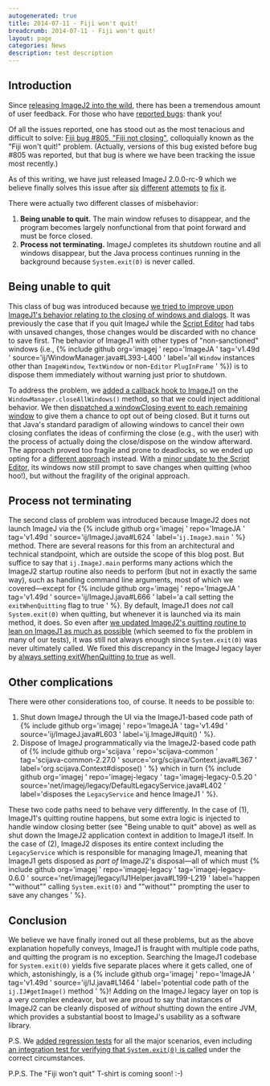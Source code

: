 ```yaml
---
autogenerated: true
title: 2014-07-11 - Fiji won't quit!
breadcrumb: 2014-07-11 - Fiji won't quit!
layout: page
categories: News
description: test description
---
```


## Introduction

Since [releasing ImageJ2 into the wild](2014-06-04_-_ImageJ_2.0.0_release_candidate ), there has been a tremendous amount of user feedback. For those who have [reported bugs](Report_a_Bug ): thank you\!

Of all the issues reported, one has stood out as the most tenacious and difficult to solve: [Fiji bug \#805, "Fiji not closing"](https://fiji.sc/bugzilla/show_bug.cgi?id=805), colloquially known as the "Fiji won't quit\!" problem. (Actually, versions of this bug existed before bug \#805 was reported, but that bug is where we have been tracking the issue most recently.)

As of this writing, we have just released ImageJ 2.0.0-rc-9 which we believe finally solves this issue after [six](https://github.com/imagej/imagej-legacy/commit/f2ba2b2645fe6aa5f0a0b5591defd37881dba31f) [different](https://github.com/imagej/imagej-legacy/commit/c441b81ac5b830ee8752038b3d9d86858b552634) [attempts](https://github.com/imagej/imagej-legacy/commit/8af9bfc4a0010374fa2390041c3735a7bbcc7e6f) [to](https://github.com/imagej/imagej-legacy/commit/62259dab7bbe70064ccaed621ac3940ffc6aaf61) [fix](https://github.com/imagej/imagej-legacy/commit/fe237a23fbde86171b8d574bdeb9c34a397dcfff) [it](https://github.com/imagej/imagej-legacy/commit/1f9b76f270e08a9c50abaf09c5938c4e08733892).

There were actually two different classes of misbehavior:

1.  **Being unable to quit.** The main window refuses to disappear, and the program becomes largely nonfunctional from that point forward and must be force closed.
2.  **Process not terminating.** ImageJ completes its shutdown routine and all windows disappear, but the Java process continues running in the background because `System.exit(0)` is never called.

## Being unable to quit

This class of bug was introduced because [we tried to improve upon ImageJ1's behavior relating to the closing of windows and dialogs](https://github.com/imagej/imagej-legacy/commit/11fa5cb86112ae381448bf15a40fa29aeb32d553). It was previously the case that if you quit ImageJ while the [Script Editor](Script_Editor ) had tabs with unsaved changes, those changes would be discarded with no chance to save first. The behavior of ImageJ1 with other types of "non-sanctioned" windows (i.e., {% include github org='imagej ' repo='ImageJA ' tag='v1.49d ' source='ij/WindowManager.java\#L393-L400 ' label='all `Window` instances other than `ImageWindow`, `TextWindow` or non-`Editor` `PlugInFrame` ' %}) is to dispose them immediately without warning just prior to shutdown.

To address the problem, we [added a callback hook to ImageJ1](https://github.com/imagej/ij1-patcher/commit/7b202c6c826e870c23a1fb0b91ebb86c217c133c) on the `WindowManager.closeAllWindows()` method, so that we could inject additional behavior. We then [dispatched a windowClosing event to each remaining window](https://github.com/imagej/imagej-legacy/commit/11fa5cb86112ae381448bf15a40fa29aeb32d553#diff-fb9b7c8be0fd7333a89ddb85e48390e5R508) to give them a chance to opt out of being closed. But it turns out that Java's standard paradigm of allowing windows to cancel their own closing conflates the ideas of confirming the close (e.g., with the user) with the process of actually doing the close/dispose on the window afterward. The approach proved too fragile and prone to deadlocks, so we ended up opting for a [different approach](https://github.com/imagej/imagej-legacy/commit/a1b3987e0302c270f80b0847ce86ca1ce1dd6861) instead. With a [minor update to the Script Editor](https://github.com/imagej/imagej-ui-swing/commit/b830cf749115065407564e3c5a65dae3ec74ab09), its windows now still prompt to save changes when quitting (whoo hoo\!), but without the fragility of the original approach.

## Process not terminating

The second class of problem was introduced because ImageJ2 does not launch ImageJ via the {% include github org='imagej ' repo='ImageJA ' tag='v1.49d ' source='ij/ImageJ.java\#L624 ' label='`ij.ImageJ.main` ' %} method. There are several reasons for this from an architectural and technical standpoint, which are outside the scope of this blog post. But suffice to say that `ij.ImageJ.main` performs many actions which the ImageJ2 startup routine also needs to perform (but not in exactly the same way), such as handling command line arguments, most of which we covered—except for {% include github org='imagej ' repo='ImageJA ' tag='v1.49d ' source='ij/ImageJ.java\#L666 ' label='a call setting the `exitWhenQuitting` flag to true ' %}. By default, ImageJ1 does *not* call `System.exit(0)` when quitting, but whenever it is launched via its main method, it does. So even after [we updated ImageJ2's quitting routine to lean on ImageJ1 as much as possible](https://github.com/imagej/imagej-legacy/commit/428b93d7420649f843128fb9a992f53579105d39) (which seemed to fix the problem in many of our tests), it was still not always enough since `System.exit(0)` was never ultimately called. We fixed this discrepancy in the ImageJ legacy layer by [always setting exitWhenQuitting to true](https://github.com/imagej/imagej-legacy/commit/fe237a23fbde86171b8d574bdeb9c34a397dcfff) as well.

## Other complications

There were other considerations too, of course. It needs to be possible to:

1.  Shut down ImageJ through the UI via the ImageJ1-based code path of {% include github org='imagej ' repo='ImageJA ' tag='v1.49d ' source='ij/ImageJ.java\#L603 ' label='ij.ImageJ\#quit() ' %}.
2.  Dispose of ImageJ programmatically via the ImageJ2-based code path of {% include github org='scijava ' repo='scijava-common ' tag='scijava-common-2.27.0 ' source='org/scijava/Context.java\#L367 ' label='org.scijava.Context\#dispose() ' %} which in turn {% include github org='imagej ' repo='imagej-legacy ' tag='imagej-legacy-0.5.20 ' source='net/imagej/legacy/DefaultLegacyService.java\#L402 ' label='disposes the `LegacyService` and hence ImageJ1 ' %}.

These two code paths need to behave very differently. In the case of (1), ImageJ1's quitting routine happens, but some extra logic is injected to handle window closing better (see "Being unable to quit" above) as well as shut down the ImageJ2 application context in addition to ImageJ1 itself. In the case of (2), ImageJ2 disposes its entire context including the `LegacyService` which is responsible for managing ImageJ1, meaning that ImageJ1 gets disposed as *part of* ImageJ2's disposal—all of which must {% include github org='imagej ' repo='imagej-legacy ' tag='imagej-legacy-0.6.0 ' source='net/imagej/legacy/IJ1Helper.java\#L199-L219 ' label='happen ""without"" calling `System.exit(0)` and ""without"" prompting the user to save any changes ' %}.

## Conclusion

We believe we have finally ironed out all these problems, but as the above explanation hopefully conveys, ImageJ1 is fraught with multiple code paths, and quitting the program is no exception. Searching the ImageJ1 codebase for `System.exit(0)` yields five separate places where it gets called, one of which, astonishingly, is a {% include github org='imagej ' repo='ImageJA ' tag='v1.49d ' source='ij/IJ.java\#L1464 ' label='potential code path of the `ij.IJ#getImage()` method ' %}\! Adding on the ImageJ legacy layer on top is a very complex endeavor, but we are proud to say that instances of ImageJ2 can be cleanly disposed of *without* shutting down the entire JVM, which provides a substantial boost to ImageJ's usability as a software library.

P.S. We [added regression tests](https://github.com/imagej/imagej-legacy/commit/8ead1c0a5eeb1a040d2eb473d8420c695a487709) for all the major scenarios, even including [an integration test for verifying that `System.exit(0)` is called](https://github.com/imagej/imagej-legacy/commit/3dedc32cb4609f2840db65947d6adedbcba29400) under the correct circumstances.

P.P.S. The "Fiji won't quit" T-shirt is coming soon\! :-)


